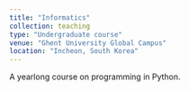 ```yaml
---
title: "Informatics"
collection: teaching
type: "Undergraduate course"
venue: "Ghent University Global Campus"
location: "Incheon, South Korea"
---
```


A yearlong course on programming in Python.
